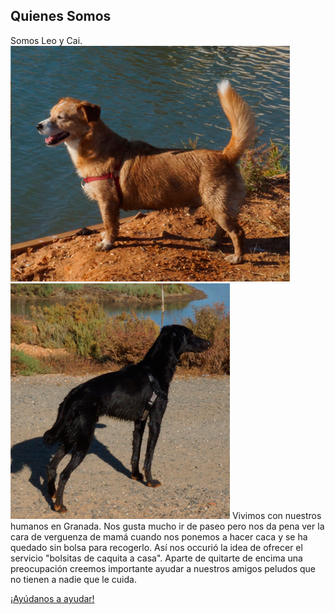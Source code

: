 ## Quienes Somos
Somos Leo y Cai.
<img class="img-polaroid" src="/images/Leo.jpg" alt="Quita la caquita - Leo" />
<img class="img-polaroid" src="/images/Cai.jpg" alt="Quita la caquita - Cai" />
Vivimos con nuestros humanos en Granada. Nos gusta mucho ir de paseo pero nos da pena ver la cara de verguenza de mamá cuando nos ponemos a hacer caca y se ha quedado sin bolsa para recogerlo.
Así nos occurió la idea de ofrecer el servicio "bolsitas de caquita a casa". Aparte de quitarte de encima una preocupación creemos importante ayudar a nuestros amigos peludos que no tienen a nadie que le cuida.

<a href="#" class="btn btn-primary btn-large">¡Ayúdanos a ayudar!</a>





[title: Quienes Somos]: /

